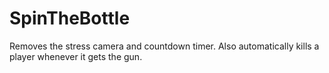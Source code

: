 # SpinTheBottle
Removes the stress camera and countdown timer. Also automatically kills a player whenever it gets the gun.
